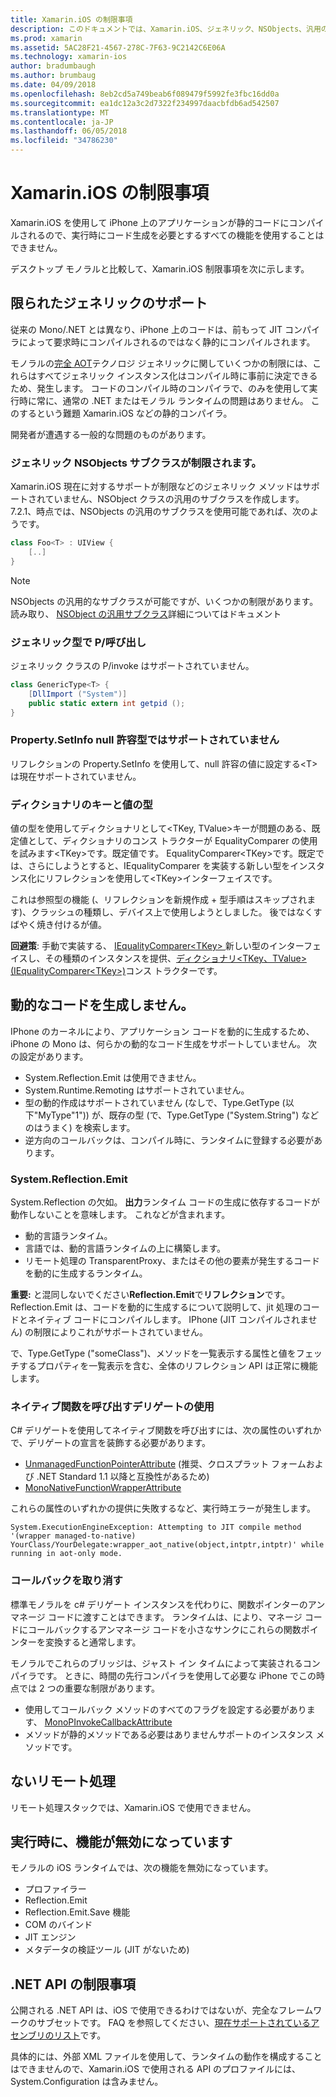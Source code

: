 ```yaml
---
title: Xamarin.iOS の制限事項
description: このドキュメントでは、Xamarin.iOS、ジェネリック、NSObjects、汎用のオブジェクトでは、P/invoke などの汎用サブクラスについて議論の制限事項について説明します。
ms.prod: xamarin
ms.assetid: 5AC28F21-4567-278C-7F63-9C2142C6E06A
ms.technology: xamarin-ios
author: bradumbaugh
ms.author: brumbaug
ms.date: 04/09/2018
ms.openlocfilehash: 8eb2cd5a749beab6f089479f5992fe3fbc16dd0a
ms.sourcegitcommit: ea1dc12a3c2d7322f234997daacbfdb6ad542507
ms.translationtype: MT
ms.contentlocale: ja-JP
ms.lasthandoff: 06/05/2018
ms.locfileid: "34786230"
---
```

# <a name="limitations-of-xamarinios"></a>Xamarin.iOS の制限事項

Xamarin.iOS を使用して iPhone 上のアプリケーションが静的コードにコンパイルされるので、実行時にコード生成を必要とするすべての機能を使用することはできません。

デスクトップ モノラルと比較して、Xamarin.iOS 制限事項を次に示します。

 <a name="Limited_Generics_Support" />


## <a name="limited-generics-support"></a>限られたジェネリックのサポート

従来の Mono/.NET とは異なり、iPhone 上のコードは、前もって JIT コンパイラによって要求時にコンパイルされるのではなく静的にコンパイルされます。

モノラルの[完全 AOT](http://www.mono-project.com/docs/advanced/aot/#full-aot)テクノロジ ジェネリックに関していくつかの制限には、これらはすべてジェネリック インスタンス化はコンパイル時に事前に決定できるため、発生します。 コードのコンパイル時のコンパイラで、のみを使用して実行時に常に、通常の .NET またはモノラル ランタイムの問題はありません。 このするという難題 Xamarin.iOS などの静的コンパイラ。

開発者が遭遇する一般的な問題のものがあります。

 <a name="Generic_Subclasses_of_NSObjects_are_limited" />


### <a name="generic-subclasses-of-nsobjects-are-limited"></a>ジェネリック NSObjects サブクラスが制限されます。

Xamarin.iOS 現在に対するサポートが制限などのジェネリック メソッドはサポートされていません、NSObject クラスの汎用のサブクラスを作成します。 7.2.1、時点では、NSObjects の汎用のサブクラスを使用可能であれば、次のようです。

```csharp
class Foo<T> : UIView {
    [..]
}
```

> [!NOTE]
> NSObjects の汎用的なサブクラスが可能ですが、いくつかの制限があります。 読み取り、 [NSObject の汎用サブクラス](~/ios/internals/api-design/nsobject-generics.md)詳細についてはドキュメント



### <a name="pinvokes-in-generic-types"></a>ジェネリック型で P/呼び出し

ジェネリック クラスの P/invoke はサポートされていません。

```csharp
class GenericType<T> {
    [DllImport ("System")]
    public static extern int getpid ();
}
```

 <a name="Property.SetInfo_on_a_Nullable_Type_is_not_supported" />


### <a name="propertysetinfo-on-a-nullable-type-is-not-supported"></a>Property.SetInfo null 許容型ではサポートされていません

リフレクションの Property.SetInfo を使用して、null 許容の値に設定する&lt;T&gt;は現在サポートされていません。

 <a name="Value_types_as_Dictionary_Keys" />


### <a name="value-types-as-dictionary-keys"></a>ディクショナリのキーと値の型

値の型を使用してディクショナリとして&lt;TKey, TValue&gt;キーが問題のある、既定値として、ディクショナリのコンス トラクターが EqualityComparer の使用を試みます&lt;TKey&gt;です。既定値です。 EqualityComparer&lt;TKey&gt;です。既定では、さらにしようとすると、IEqualityComparer を実装する新しい型をインスタンス化にリフレクションを使用して&lt;TKey&gt;インターフェイスです。

これは参照型の機能 (、リフレクションを新規作成 + 型手順はスキップされます)、クラッシュの種類し、デバイス上で使用しようとしました。 後ではなくすばやく焼き付けるが値。

 **回避策**: 手動で実装する、 [IEqualityComparer&lt;TKey&gt; ](https://developer.xamarin.com/api/type/System.Collections.Generic.IEqualityComparer%601/)新しい型のインターフェイスし、その種類のインスタンスを提供、[ディクショナリ&lt;TKey、TValue&gt; ](https://developer.xamarin.com/api/type/System.Collections.Generic.Dictionary%3CTKey,TValue%3E/) [(IEqualityComparer&lt;TKey&gt;)](https://developer.xamarin.com/api/type/System.Collections.Generic.IEqualityComparer%601/)コンス トラクターです。


 <a name="No_Dynamic_Code_Generation" />


## <a name="no-dynamic-code-generation"></a>動的なコードを生成しません。

IPhone のカーネルにより、アプリケーション コードを動的に生成するため、iPhone の Mono は、何らかの動的なコード生成をサポートしていません。 次の設定があります。

-  System.Reflection.Emit は使用できません。
-  System.Runtime.Remoting はサポートされていません。
-  型の動的作成はサポートされていません (なしで、Type.GetType (以下"MyType"1")) が、既存の型 (で、Type.GetType ("System.String") などのはうまく) を検索します。 
-  逆方向のコールバックは、コンパイル時に、ランタイムに登録する必要があります。


 
 <a name="System.Reflection.Emit" />


### <a name="systemreflectionemit"></a>System.Reflection.Emit

System.Reflection の欠如。 **出力**ランタイム コードの生成に依存するコードが動作しないことを意味します。 これなどが含まれます。

-  動的言語ランタイム。
-  言語では、動的言語ランタイムの上に構築します。
-  リモート処理の TransparentProxy、またはその他の要素が発生するコードを動的に生成するランタイム。 


 **重要:** と混同しないでください**Reflection.Emit**で**リフレクション**です。 Reflection.Emit は、コードを動的に生成するについて説明して、jit 処理のコードとネイティブ コードにコンパイルします。 IPhone (JIT コンパイルされません) の制限によりこれがサポートされていません。

で、Type.GetType ("someClass")、メソッドを一覧表示する属性と値をフェッチするプロパティを一覧表示を含む、全体のリフレクション API は正常に機能します。

### <a name="using-delegates-to-call-native-functions"></a>ネイティブ関数を呼び出すデリゲートの使用

C# デリゲートを使用してネイティブ関数を呼び出すには、次の属性のいずれかで、デリゲートの宣言を装飾する必要があります。

- [UnmanagedFunctionPointerAttribute](https://developer.xamarin.com/api/type/System.Runtime.InteropServices.UnmanagedFunctionPointerAttribute/) (推奨、クロスプラット フォームおよび .NET Standard 1.1 以降と互換性があるため)
- [MonoNativeFunctionWrapperAttribute](https://developer.xamarin.com/api/type/ObjCRuntime.MonoNativeFunctionWrapperAttribute)

これらの属性のいずれかの提供に失敗するなど、実行時エラーが発生します。

```
System.ExecutionEngineException: Attempting to JIT compile method '(wrapper managed-to-native) YourClass/YourDelegate:wrapper_aot_native(object,intptr,intptr)' while running in aot-only mode.
```
 
 <a name="Reverse_Callbacks" />


### <a name="reverse-callbacks"></a>コールバックを取り消す

標準モノラルを c# デリゲート インスタンスを代わりに、関数ポインターのアンマネージ コードに渡すことはできます。 ランタイムは、により、マネージ コードにコールバックするアンマネージ コードを小さなサンクにこれらの関数ポインターを変換すると通常します。

モノラルでこれらのブリッジは、ジャスト イン タイムによって実装されるコンパイラです。 ときに、時間の先行コンパイラを使用して必要な iPhone でこの時点では 2 つの重要な制限があります。

-  使用してコールバック メソッドのすべてのフラグを設定する必要があります、 [MonoPInvokeCallbackAttribute](https://developer.xamarin.com/api/type/ObjCRuntime.MonoPInvokeCallbackAttribute) 
-  メソッドが静的メソッドである必要はありませんサポートのインスタンス メソッドです。 
 
<a name="No_Remoting" />

## <a name="no-remoting"></a>ないリモート処理

リモート処理スタックでは、Xamarin.iOS で使用できません。


 <a name="Runtime_Disabled_Features" />


## <a name="runtime-disabled-features"></a>実行時に、機能が無効になっています

モノラルの iOS ランタイムでは、次の機能を無効になっています。

-  プロファイラー
-  Reflection.Emit
-  Reflection.Emit.Save 機能
-  COM のバインド
-  JIT エンジン
-  メタデータの検証ツール (JIT がないため)


 <a name=".NET_API_Limitations" />


## <a name="net-api-limitations"></a>.NET API の制限事項

公開される .NET API は、iOS で使用できるわけではないが、完全なフレームワークのサブセットです。 FAQ を参照してください、[現在サポートされているアセンブリのリスト](~/cross-platform/internals/available-assemblies.md)です。



具体的には、外部 XML ファイルを使用して、ランタイムの動作を構成することはできませんので、Xamarin.iOS で使用される API のプロファイルには、System.Configuration は含みません。
